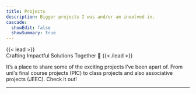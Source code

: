 ```yaml
---
title: Projects
description: Bigger projects I was and/or am involved in.
cascade:
  showEdit: false
  showSummary: true
---
```


{{< lead >}}  
Crafting Impactful Solutions Together 🤝
{{< /lead >}}  


It’s a place to share some of the exciting projects I’ve been apart of. From uni's final course projects (PIC) to class projects and also associative projects (JEEC).
Check it  out!

---
